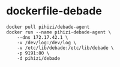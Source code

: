 dockerfile-debade
=================

    docker pull pihizi/debade-agent
    docker run --name pihizi-debade-agent \
        --dns 172.17.42.1 \
        -v /dev/log:/dev/log \
        -v /etc/lib/debade:/etc/lib/debade \
        -p 9191:80 \
        -d pihizi/debade
